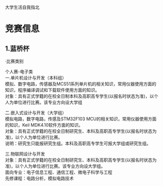 大学生活自我指北
# 竞赛信息
## 1.蓝桥杯
·比赛类别

个人赛-电子类  
一.单片机设计与开发（本科组）  
模拟、数字电路，传感器及MCS51系列单片机的相关知识，常用仪器使用方面的知识，程序编译调试和下载软件使用方面的知识。  
对象：具有正式学籍的在校全日制本科及高职高专学生(以报名时状态为准)，以个人为单位进行比赛。该专业方向设大学组  

二.嵌入式设计与开发（大学组）  
模拟电路，数字电路，传感及STM32F103 MCU的相关知识，常用仪器使用方面的知识，Keil MDK4.10软件方面的知识。  
对象：具有正式学籍的在校全日制研究生、本科及高职高专学生(以报名时状态为准)，以个人为单位进行比赛。  
说明：研究生只能报研究生组。本科及高职高专学生可报大学组或研究生组。  

三.物联网设计与开发  
对象：具有正式学籍的在校全日制研究生、本科及高职高专学生(以报名时状态为准)，以个人为单位进行比赛。该专业方向设大学组。  
面向专业：电子信息工程、通信工程、微电子科学与工程  
先修课程：电路分析，模拟电路技术
